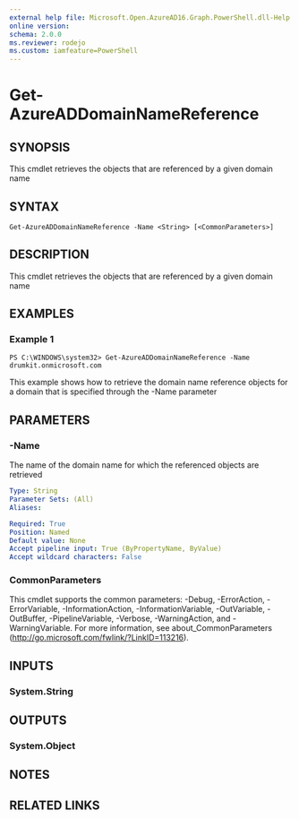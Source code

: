```yaml
---
external help file: Microsoft.Open.AzureAD16.Graph.PowerShell.dll-Help.xml
online version: 
schema: 2.0.0
ms.reviewer: rodejo
ms.custom: iamfeature=PowerShell
---
```


# Get-AzureADDomainNameReference

## SYNOPSIS
This cmdlet retrieves the objects that are referenced by a given domain name 

## SYNTAX

```
Get-AzureADDomainNameReference -Name <String> [<CommonParameters>]
```

## DESCRIPTION
This cmdlet retrieves the objects that are referenced by a given domain name 

## EXAMPLES

### Example 1
```
PS C:\WINDOWS\system32> Get-AzureADDomainNameReference -Name drumkit.onmicrosoft.com
```

This example shows how to retrieve the domain name reference objects for a domain that is specified through the -Name parameter

## PARAMETERS

### -Name
The name of the domain name for which the referenced objects are retrieved

```yaml
Type: String
Parameter Sets: (All)
Aliases: 

Required: True
Position: Named
Default value: None
Accept pipeline input: True (ByPropertyName, ByValue)
Accept wildcard characters: False
```

### CommonParameters
This cmdlet supports the common parameters: -Debug, -ErrorAction, -ErrorVariable, -InformationAction, -InformationVariable, -OutVariable, -OutBuffer, -PipelineVariable, -Verbose, -WarningAction, and -WarningVariable. For more information, see about_CommonParameters (http://go.microsoft.com/fwlink/?LinkID=113216).

## INPUTS

### System.String

## OUTPUTS

### System.Object

## NOTES

## RELATED LINKS


